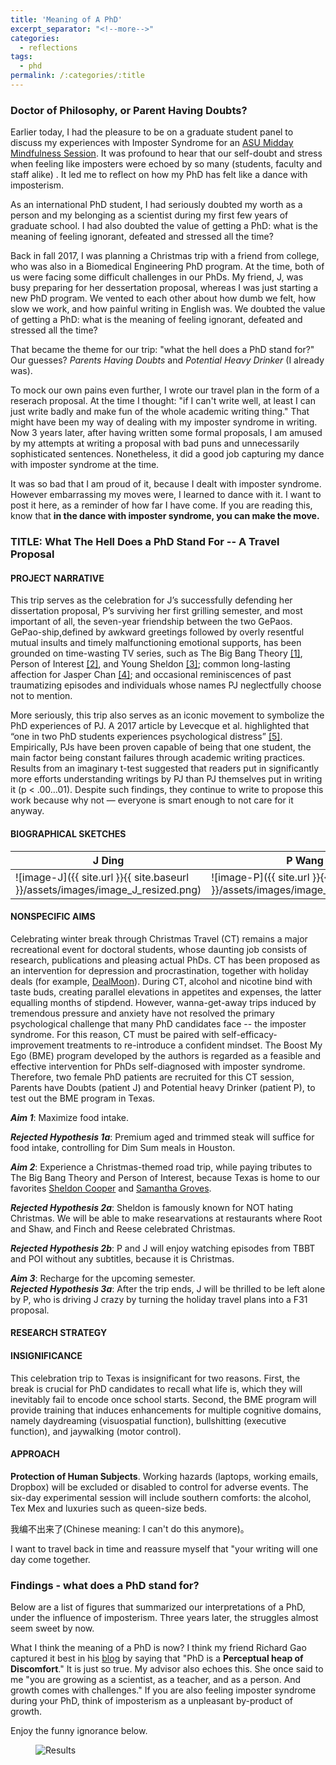 ```yaml
---
title: 'Meaning of A PhD'
excerpt_separator: "<!--more-->"
categories:
  - reflections
tags:
  - phd
permalink: /:categories/:title
---
```


### Doctor of Philosophy, or Parent Having Doubts?

<!--more-->

Earlier today, I had the pleasure to be on a graduate student panel to discuss my experiences with Imposter Syndrome for an [ASU Midday Mindfulness Session](https://www.youtube.com/watch?v=mKaPDCH3l9M). It was profound to hear that our self-doubt and stress when feeling like imposters were echoed by so many (students, faculty and staff alike) . It led me to reflect on how my PhD has felt like a dance with imposterism. 

As an international PhD student, I had seriously doubted my worth as a person and my belonging as a scientist during my first few years of graduate school. I had also doubted the value of getting a PhD: what is the meaning of feeling ignorant, defeated and stressed all the time? 

Back in fall 2017, I was planning a Christmas trip with a friend from college, who was also in a Biomedical Engineering PhD program. At the time, both of us were facing some difficult challenges in our PhDs. My friend, J, was busy preparing for her dessertation proposal, whereas I was just starting a new PhD program. We vented to each other about how dumb we felt, how slow we work, and how painful writing in English was. We doubted the value of getting a PhD: what is the meaning of feeling ignorant, defeated and stressed all the time? 

That became the theme for our trip: "what the hell does a PhD stand for?" Our guesses? *Parents Having Doubts* and *Potential Heavy Drinker* (I already was). 

To mock our own pains even further, I wrote our travel plan in the form of a reserach proposal. At the time I thought: "if I can't write well, at least I can just write badly and make fun of the whole academic writing thing." That might have been my way of dealing with my imposter syndrome in writing. Now 3 years later, after having written some formal proposals, I am amused by my attempts at writing a proposal with bad puns and unnecessarily sophisticated sentences. Nonetheless, it did a good job capturing my dance with imposter syndrome at the time. 

It was so bad that I am proud of it, because I dealt with imposter syndrome. However embarrassing my moves were, I learned to dance with it. I want to post it here, as a reminder of how far I have come. If you are reading this, know that **in the dance with imposter syndrome, you can make the move.** 

### TITLE: What The Hell Does a PhD Stand For -- A Travel Proposal

#### PROJECT NARRATIVE
This trip serves as the celebration for J’s successfully defending her dissertation proposal, P’s surviving her first grilling semester, and most important of all, the seven-year friendship between the two GePaos. GePao-ship,defined by awkward greetings followed by overly resentful mutual insults and timely malfunctioning emotional supports, has been grounded on time-wasting TV series, such as The Big Bang Theory [[1]](https://www.imdb.com/title/tt0898266/?ref_=fn_al_tt_1), Person of Interest [[2]](https://www.imdb.com/title/tt1839578/?ref_=fn_al_tt_1), and Young Sheldon [[3]](https://www.imdb.com/title/tt6226232/); common long-lasting affection for Jasper Chan [[4]](https://www.instagram.com/jasperchan_/?hl=en); and occasional reminiscences of past traumatizing episodes and individuals whose names PJ neglectfully choose not to mention. 

More seriously, this trip also serves as an iconic movement to symbolize the PhD experiences of PJ. A 2017 article by Levecque et al. highlighted that “one in two PhD students experiences psychological distress” [[5]](https://www.sciencedirect.com/science/article/abs/pii/S0048733317300422?via%3Dihub). Empirically, PJs have been proven capable of being that one student, the main factor being constant failures through academic writing practices. Results from an imaginary t-test suggested that readers put in significantly more efforts understanding writings by PJ than PJ themselves put in writing it (p < .00…01). Despite such findings, they continue to write to propose this work because why not — everyone is smart enough to not care for it anyway.

#### BIOGRAPHICAL SKETCHES

J Ding| P Wang
----- | ----- 
![image-J]({{ site.url }}{{ site.baseurl }}/assets/images/image_J_resized.png) | ![image-P]({{ site.url }}{{ site.baseurl }}/assets/images/image_P_resized.png)

#### NONSPECIFIC AIMS
Celebrating winter break through Christmas Travel (CT) remains a major recreational event for doctoral students, whose daunting job consists of research, publications and pleasing actual PhDs. CT has been proposed as an intervention for depression and procrastination, together with holiday deals (for example, [DealMoon](https://www.dealmoon.com/en)).  During CT, alcohol and nicotine bind with taste buds, creating parallel elevations in appetites and expenses, the latter equalling months of stipdend. However, wanna-get-away trips induced by tremendous pressure and anxiety have not resolved the primary psychological challenge that many PhD candidates face -- the imposter syndrome. For this reason, CT must be paired with self-efficacy-improvement treatments to re-introduce a confident mindset. The Boost My Ego (BME) program developed by the authors is regarded as a feasible and effective intervention for PhDs self-diagnosed with imposter syndrome. Therefore, two female PhD patients are recruited for this CT session, Parents have Doubts (patient J) and Potential heavy Drinker (patient P), to test out the BME program in Texas.

_**Aim 1**_: Maximize food intake.

_**Rejected Hypothesis 1a**_: Premium aged and trimmed steak will suffice for food intake, controlling for Dim Sum meals in Houston. 

_**Aim 2**_: Experience a Christmas-themed road trip, while paying tributes to The Big Bang Theory and Person of Interest, because Texas is home to our favorites [Sheldon Cooper](https://en.wikipedia.org/wiki/Sheldon_Cooper) and [Samantha Groves](https://personofinterest.fandom.com/wiki/Root).

_**Rejected Hypothesis 2a**_: Sheldon is famously known for NOT hating Christmas.  We will be able to make researvations at restaurants where Root and Shaw, and Finch and Reese celebrated Christmas. 

_**Rejected Hypothesis 2b**_: P and J will enjoy watching episodes from TBBT and POI without any subtitles, because it is Christmas.

_**Aim 3**_: Recharge for the upcoming semester.  
_**Rejected Hypothesis 3a**_:  After the trip ends, J will be thrilled to be left alone by P, who is driving J crazy by turning the holiday travel plans into a F31 proposal.

#### RESEARCH STRATEGY
#### INSIGNIFICANCE
This celebration trip to Texas is insignificant for two reasons. First, the break is crucial for PhD candidates to recall what life is, which they will inevitably fail to encode once school starts. Second, the BME program will provide training that induces enhancements for multiple cognitive domains, namely daydreaming (visuospatial function), bullshitting (executive function), and jaywalking (motor control). 

#### APPROACH
**Protection of Human Subjects**. Working hazards (laptops, working emails, Dropbox) will be excluded or disabled to control for adverse events. The six-day experimental session will include southern comforts: the alcohol, Tex Mex and luxuries such as queen-size beds. 

我编不出来了(Chinese meaning: I can't do this anymore)。

I want to travel back in time and reassure myself that "your writing will one day come together. 

### Findings - what does a PhD stand for? 

Below are a list of figures that summarized our interpretations of a PhD, under the influence of imposterism. Three years later, the struggles almost seem sweet by now.

What I think the meaning of a PhD is now? I think my friend Richard Gao captured it best in his [blog](http://www.rdgao.com/year-3-and-a-half/) by saying that "PhD is a **Perceptual heap of Discomfort**." It is just so true. My advisor also echoes this. She once said to me "you are growing as a scientist, as a teacher, and as a person. And growth comes with challenges."  If you are also feeling imposter syndrome during your PhD, think of imposterism as a unpleasant by-product of growth. 

Enjoy the funny ignorance below. 

<figure style="width: 500px" class="align-left">
  <img src="{{ site.url }}{{ site.baseurl }}/assets/images/phd_figures.JPG" alt="Results">
</figure> 